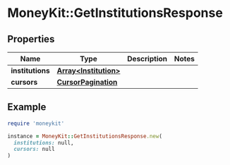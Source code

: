 # MoneyKit::GetInstitutionsResponse

## Properties

| Name | Type | Description | Notes |
| ---- | ---- | ----------- | ----- |
| **institutions** | [**Array&lt;Institution&gt;**](Institution.md) |  |  |
| **cursors** | [**CursorPagination**](CursorPagination.md) |  |  |

## Example

```ruby
require 'moneykit'

instance = MoneyKit::GetInstitutionsResponse.new(
  institutions: null,
  cursors: null
)
```


